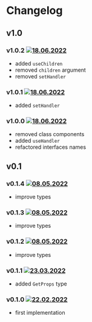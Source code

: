 # Changelog

## v1.0

### v1.0.2 [![18.06.2022](https://img.shields.io/date/1655557541)](https://github.com/d8corp/watch-state/tree/v1.0.2)
- added `useChildren`
- removed `children` argument
- removed `setHandler`

### v1.0.1 [![18.06.2022](https://img.shields.io/date/1655548776)](https://github.com/d8corp/watch-state/tree/v1.0.1)
- added `setHandler`

### v1.0.0 [![18.06.2022](https://img.shields.io/date/1655545533)](https://github.com/d8corp/watch-state/tree/v1.0.0)
- removed class components
- added `useHandler`
- refactored interfaces names

## v0.1

### v0.1.4 [![08.05.2022](https://img.shields.io/date/1652008266)](https://github.com/d8corp/watch-state/tree/v0.1.4)
- improve types

### v0.1.3 [![08.05.2022](https://img.shields.io/date/1652007502)](https://github.com/d8corp/watch-state/tree/v0.1.3)
- improve types

### v0.1.2 [![08.05.2022](https://img.shields.io/date/1652006767)](https://github.com/d8corp/watch-state/tree/v0.1.2)
- improve types

### v0.1.1 [![23.03.2022](https://img.shields.io/date/1648056660)](https://github.com/d8corp/watch-state/tree/v0.1.1)
- added `GetProps` type

### v0.1.0 [![22.02.2022](https://img.shields.io/date/1645520585)](https://github.com/d8corp/watch-state/tree/v0.1.0)
- first implementation
